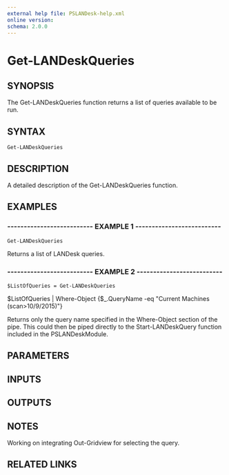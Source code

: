 ```yaml
---
external help file: PSLANDesk-help.xml
online version: 
schema: 2.0.0
---
```


# Get-LANDeskQueries
## SYNOPSIS
The Get-LANDeskQueries function returns a list of queries available to be run.

## SYNTAX

```
Get-LANDeskQueries
```

## DESCRIPTION
A detailed description of the Get-LANDeskQueries function.

## EXAMPLES

### -------------------------- EXAMPLE 1 --------------------------
```
Get-LANDeskQueries
```

Returns a list of LANDesk queries.

### -------------------------- EXAMPLE 2 --------------------------
```
$ListOfQueries = Get-LANDeskQueries
```

$ListOfQueries | Where-Object {$_.QueryName -eq "Current Machines  (scan\>10/9/2015)"}

Returns only the query name specified in the Where-Object section of the pipe.
This could then be piped directly to the
Start-LANDeskQuery function included in the PSLANDeskModule.

## PARAMETERS

## INPUTS

## OUTPUTS

## NOTES
Working on integrating Out-Gridview for selecting the query.

## RELATED LINKS

